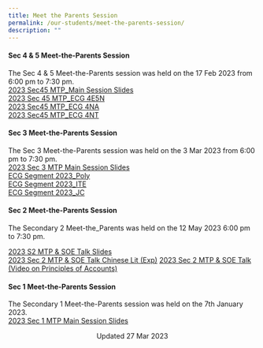 ```yaml
---
title: Meet the Parents Session
permalink: /our-students/meet-the-parents-session/
description: ""
---
```

#### Sec 4 &amp; 5 Meet-the-Parents Session 
The Sec 4 &amp; 5 Meet-the-Parents session was held on the 17 Feb 2023 from 6:00 pm to 7:30 pm.   
  [2023 Sec45 MTP_Main Session Slides](/files/2023%20Sec%2045%20MTP_%20Main%20Slides.pdf)<br>[2023 Sec 45 MTP_ECG 4E5N](/files/2023%20Sec45%20MTP_ECG%204E5N.pdf)<br>[2023 Sec45 MTP_ECG 4NA](/files/2023%20Sec45%20MTP_ECG%204NA.pdf)<br>[2023 Sec45 MTP_ECG 4NT](/files/2023%20Sec45%20MTP_ECG%204NT.pdf)

#### Sec 3 Meet-the-Parents Session   
The Sec 3 Meet-the-Parents session was held on the 3 Mar 2023 from 6:00 pm to 7:30 pm.  
[2023 Sec 3 MTP Main Session Slides](/files/2023%20Sec3%20MTP%20Main%20Session%20Slides%20(Website).pdf)<br>
[ECG Segment 2023_Poly](/files/ECG%20Segment%202023_Poly.pdf)<br>
[ECG Segment 2023_ITE](/files/ECG%20Segment%202023_ITE.pdf)<br>[ECG Segment 2023_JC](/files/ECG%20Segment%202023_JC.pdf)

  

  
#### Sec 2 Meet-the-Parents Session  
The Secondary 2 Meet-the_Parents was held on the 12 May 2023 6:00 pm to 7:30 pm.


[2023 S2 MTP &amp; SOE Talk Slides](/files/s2%20mtp%20&amp;%20soe%20talk%202023.pdf)<br>
[2023 Sec 2 MTP &amp; SOE Talk Chinese Lit (Exp)](/files/2023%20s2_mtp%20&amp;%20soe_chinese%20lit%20exp)
[2023 Sec 2 MTP &amp; SOE Talk (Video on Principles of Accounts)](https://youtu.be/XAHsknlDnjc)

  
#### Sec 1 Meet-the-Parents Session  
  
The Secondary 1 Meet-the-Parents session was held on the 7th January 2023.  
 [2023 Sec 1 MTP Main Session Slides](/files/2023%20Sec%201%20MTP%20Slides%20(1).pdf)

  


<center> Updated 27 Mar 2023 </center>